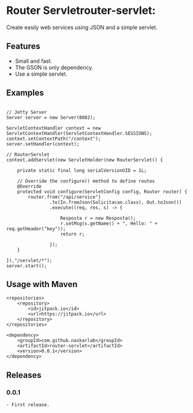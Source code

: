 # Router Servletrouter-servlet:

Create easily web services using JSON and a simple servlet.  

## Features

* Small and fast.
* The GSON is only dependency.
* Use a simple servlet.


## Examples

```

// Jetty Server
Server server = new Server(8082);

ServletContextHandler context = new ServletContextHandler(ServletContextHandler.SESSIONS);
context.setContextPath("/context");
server.setHandler(context);

// RouterServlet
context.addServlet(new ServletHolder(new RouterServlet() {
	
	private static final long serialVersionUID = 1L;

	// Override the configure() method to define routes
	@Override
	protected void configure(ServletConfig config, Router router) {
		router.from("/api/service")
				.to(In.fromJson(Solicitacao.class), Out.toJson())
				.execute((req, res, s) -> {
					
					Resposta r = new Resposta();
					r.setMsg(s.getName() + ", Hello: " + req.getHeader("key"));
					return r;
					
				});
	}
	
}),"/servlet/*");
server.start();
```



## Usage with Maven

```
<repositories>
	<repository>
	    <id>jitpack.io</id>
	    <url>https://jitpack.io</url>
	</repository>
</repositories>

<dependency>
    <groupId>com.github.naskarlab</groupId>
    <artifactId>router-servlet</artifactId>
    <version>0.0.1</version>
</dependency>

```


## Releases

### 0.0.1 
	- First release.

